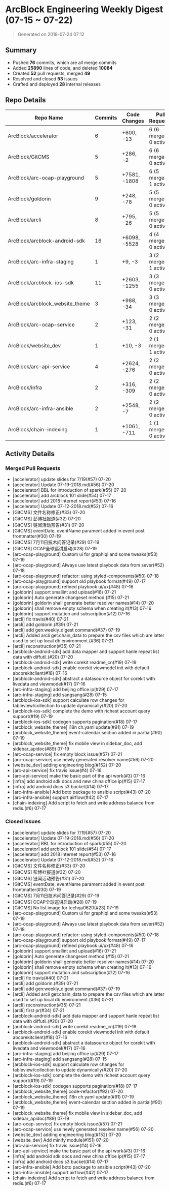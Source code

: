 # ArcBlock Engineering Weekly Digest (07-15 ~ 07-22)

> Generated on 2018-07-24 07:12

## Summary

* Pushed **76** commits, which are all merge commits
* Added **25890** lines of code, and deleted **10084**
* Created **52** pull requests, merged **49**
* Resolved and closed **53** issues
* Crafted and deployed **28** internal releases

## Repo Details

| Repo Name                       | Commits | Code Changes | Pull Requests          | Issues   |
| ------------------------------- | ------- | ------------ | ---------------------- | -------- |
| ArcBlock/accelerator            | 6       | +600, -13    | 6 (6 merged, 0 active) | closed 6 |
| ArcBlock/GitCMS                 | 5       | +286, -2     | 6 (6 merged, 0 active) | closed 7 |
| ArcBlock/arc-ocap-playground    | 5       | +7581, -1808 | 6 (5 merged, 1 active) | closed 5 |
| ArcBlock/goldorin               | 9       | +248, -78    | 5 (5 merged, 0 active) | closed 5 |
| ArcBlock/arcli                  | 8       | +795, -26    | 5 (5 merged, 0 active) | closed 6 |
| ArcBlock/arcblock-android-sdk   | 16      | +6098, -5528 | 4 (4 merged, 0 active) | closed 4 |
| ArcBlock/arc-infra-staging      | 1       | +9, -3       | 3 (2 merged, 1 active) | closed 2 |
| ArcBlock/arcblock-ios-sdk       | 11      | +2603, -1255 | 3 (3 merged, 0 active) | closed 3 |
| ArcBlock/arcblock_website_theme | 3       | +988, -34    | 3 (3 merged, 0 active) | closed 4 |
| ArcBlock/arc-ocap-service       | 2       | +123, -31    | 2 (2 merged, 0 active) | closed 2 |
| ArcBlock/website_dev            | 1       | +10, -3      | 2 (1 merged, 1 active) | closed 2 |
| ArcBlock/arc-api-service        | 4       | +2624, -276  | 2 (2 merged, 0 active) | closed 2 |
| ArcBlock/infra                  | 2       | +316, -309   | 2 (2 merged, 0 active) | closed 2 |
| ArcBlock/arc-infra-ansible      | 2       | +2548, -7    | 2 (2 merged, 0 active) | closed 2 |
| ArcBlock/chain-indexing         | 1       | +1061, -711  | 1 (1 merged, 0 active) | closed 1 |

## Activity Details

### Merged Pull Requests

- [accelerator] update slides for 7/19(#57) 07-20
- [accelerator] Update 07-19-2018.md(#56) 07-20
- [accelerator] BBL for introduction of spark(#55) 07-20
- [accelerator] add arcblock 101 slide(#54) 07-17
- [accelerator] add 2018 internet report(#53) 07-16
- [accelerator] Update 07-12-2018.md(#52) 07-16
- [GitCMS] 文件名称修正(#33) 07-20
- [GitCMS] 彭博社报道(#32) 07-20
- [GitCMS] 链闻活动预告(#31) 07-20
- [GitCMS] eventDate, eventName parament added in event post frontmatter(#30) 07-19
- [GitCMS] 7月11日技术问答记录(#29) 07-19
- [GitCMS] OCAP全球巡讲启动(#28) 07-19
- [arc-ocap-playground] Custom ui for graphiql and some tweaks(#53) 07-19
- [arc-ocap-playground] Always use latest playbook data from sever(#52) 07-18
- [arc-ocap-playground] refactor: using styled-components(#50) 07-18
- [arc-ocap-playground] support old playbook format(#49) 07-17
- [arc-ocap-playground] refined playbook ui/ux(#48) 07-16
- [goldorin] support smallint and upload(#16) 07-21
- [goldorin] Auto generate changeset method.(#15) 07-21
- [goldorin] goldorin shall generate better resolver names(#14) 07-20
- [goldorin] shall remove empty schema when creating it(#13) 07-16
- [goldorin] support mutation and subscription(#12) 07-16
- [arcli] fix travis(#40) 07-21
- [arcli] add goldorin.(#39) 07-21
- [arcli] add gen:weekly_digest command(#37) 07-19
- [arcli] Added arcli get:chain_data to prepare the csv files which are latter used to set up local db environment.(#36) 07-21
- [arcli] reconstruction(#35) 07-21
- [arcblock-android-sdk] add data mapper and support hanle repeat list data with diffutil.(#20) 07-20
- [arcblock-android-sdk] write corekit readme_cn(#19) 07-19
- [arcblock-android-sdk] enable corekit viewmodel init with default abcorekitclient(#18) 07-16
- [arcblock-android-sdk] abstract a datasource object for corekit with livedata and viewmodel(#17) 07-16
- [arc-infra-staging] add beijing office ip(#29) 07-17
- [arc-infra-staging] add sangsang(#28) 07-15
- [arcblock-ios-sdk] support calculate row changes for tableview/collection to update dynamically(#20) 07-20
- [arcblock-ios-sdk] complete the demo with richest account query support(#19) 07-19
- [arcblock-ios-sdk] codegen supports pagination(#18) 07-17
- [arcblock_website_theme] i18n ch.yaml update(#91) 07-19
- [arcblock_website_theme] event-calendar section added in partial(#90) 07-19
- [arcblock_website_theme] fix mobile view in sidebar_doc,  add sidebar_apidoc(#89) 07-19
- [arc-ocap-service] fix empty block issue(#57) 07-21
- [arc-ocap-service] use newly generated resolver name(#56) 07-20
- [website_dev] adding engineering blog(#152) 07-20
- [arc-api-service] fix travis issue(#4) 07-16
- [arc-api-service] make the basic part of the api work(#3) 07-16
- [infra] add android sdk docs and new china office ip(#15) 07-17
- [infra] add android docs s3 bucket(#14) 07-17
- [arc-infra-ansible] Add boto package to ansible script(#43) 07-20
- [arc-infra-ansible] support airflow(#42) 07-17
- [chain-indexing] Add script to fetch and write address balance from redis.(#6) 07-17

### Closed Issues

- [accelerator] update slides for 7/19(#57) 07-20
- [accelerator] Update 07-19-2018.md(#56) 07-20
- [accelerator] BBL for introduction of spark(#55) 07-20
- [accelerator] add arcblock 101 slide(#54) 07-17
- [accelerator] add 2018 internet report(#53) 07-16
- [accelerator] Update 07-12-2018.md(#52) 07-16
- [GitCMS] 文件名称修正(#33) 07-20
- [GitCMS] 彭博社报道(#32) 07-20
- [GitCMS] 链闻活动预告(#31) 07-20
- [GitCMS] eventDate, eventName parament added in event post frontmatter(#30) 07-19
- [GitCMS] 7月11日技术问答记录(#29) 07-19
- [GitCMS] OCAP全球巡讲启动(#28) 07-19
- [GitCMS] No list image for techqa0620(#23) 07-19
- [arc-ocap-playground] Custom ui for graphiql and some tweaks(#53) 07-19
- [arc-ocap-playground] Always use latest playbook data from sever(#52) 07-18
- [arc-ocap-playground] refactor: using styled-components(#50) 07-18
- [arc-ocap-playground] support old playbook format(#49) 07-17
- [arc-ocap-playground] refined playbook ui/ux(#48) 07-16
- [goldorin] support smallint and upload(#16) 07-21
- [goldorin] Auto generate changeset method.(#15) 07-21
- [goldorin] goldorin shall generate better resolver names(#14) 07-20
- [goldorin] shall remove empty schema when creating it(#13) 07-16
- [goldorin] support mutation and subscription(#12) 07-16
- [arcli] fix travis(#40) 07-21
- [arcli] add goldorin.(#39) 07-21
- [arcli] add gen:weekly_digest command(#37) 07-19
- [arcli] Added arcli get:chain_data to prepare the csv files which are latter used to set up local db environment.(#36) 07-21
- [arcli] reconstruction(#35) 07-21
- [arcli] first pr(#34) 07-21
- [arcblock-android-sdk] add data mapper and support hanle repeat list data with diffutil.(#20) 07-20
- [arcblock-android-sdk] write corekit readme_cn(#19) 07-19
- [arcblock-android-sdk] enable corekit viewmodel init with default abcorekitclient(#18) 07-16
- [arcblock-android-sdk] abstract a datasource object for corekit with livedata and viewmodel(#17) 07-16
- [arc-infra-staging] add beijing office ip(#29) 07-17
- [arc-infra-staging] add sangsang(#28) 07-15
- [arcblock-ios-sdk] support calculate row changes for tableview/collection to update dynamically(#20) 07-20
- [arcblock-ios-sdk] complete the demo with richest account query support(#19) 07-19
- [arcblock-ios-sdk] codegen supports pagination(#18) 07-17
- [arcblock_website_theme] code-refactor(#92) 07-20
- [arcblock_website_theme] i18n ch.yaml update(#91) 07-19
- [arcblock_website_theme] event-calendar section added in partial(#90) 07-19
- [arcblock_website_theme] fix mobile view in sidebar_doc,  add sidebar_apidoc(#89) 07-19
- [arc-ocap-service] fix empty block issue(#57) 07-21
- [arc-ocap-service] use newly generated resolver name(#56) 07-20
- [website_dev] adding engineering blog(#152) 07-20
- [website_dev] Add minify module(#151) 07-20
- [arc-api-service] fix travis issue(#4) 07-16
- [arc-api-service] make the basic part of the api work(#3) 07-16
- [infra] add android sdk docs and new china office ip(#15) 07-17
- [infra] add android docs s3 bucket(#14) 07-17
- [arc-infra-ansible] Add boto package to ansible script(#43) 07-20
- [arc-infra-ansible] support airflow(#42) 07-17
- [chain-indexing] Add script to fetch and write address balance from redis.(#6) 07-17
